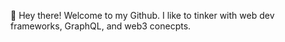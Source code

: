 👋 Hey there! Welcome to my Github. I like to tinker with web dev frameworks, GraphQL, and web3 conecpts.
